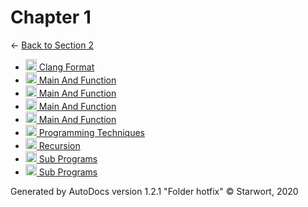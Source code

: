 <style>img{height:18px;margin-bottom:-3px}</style>
# Chapter 1

← [Back to Section 2](..)

- [![CLANG-FORMAT file](https://img.icons8.com/windows/512/4a90e2/file-configuration.png) Clang Format](.clang-format)
- [![ file](https://img.icons8.com/windows/512/4a90e2/binary-file.png) Main And Function](main_and_function)
- [![C file](https://img.icons8.com/windows/512/4a90e2/c.png) Main And Function](main_and_function.c)
- [![OCRPSC file](https://img.icons8.com/windows/512/4a90e2/code-file.png) Main And Function](main_and_function.ocrpsc)
- [![SPLW file](https://starwort.github.io/computer-science/icon-splw.png) Main And Function](main_and_function.splw)
- [![MD file](https://img.icons8.com/windows/512/4a90e2/regular-document.png) Programming Techniques](programming_techniques.html)
- [![MD file](https://img.icons8.com/windows/512/4a90e2/regular-document.png) Recursion](recursion.html)
- [![C file](https://img.icons8.com/windows/512/4a90e2/c.png) Sub Programs](sub_programs.c)
- [![MD file](https://img.icons8.com/windows/512/4a90e2/regular-document.png) Sub Programs](sub_programs.html)

Generated by AutoDocs version 1.2.1 "Folder hotfix" © Starwort, 2020
